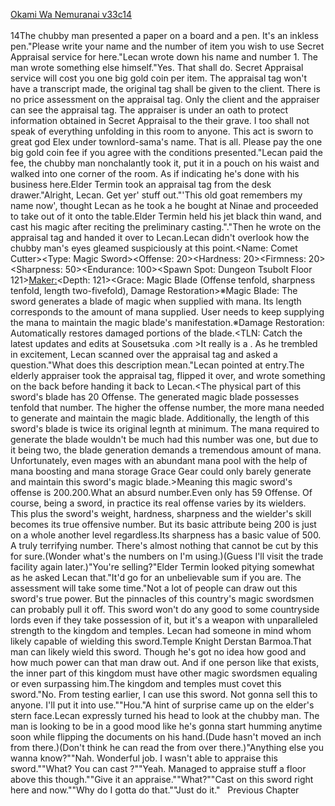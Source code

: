 [Okami Wa Nemuranai v33c14](https://www.sousetsuka.com/2021/01/okami-wa-nemuranai-3314.html)
<br/><br/>
14The chubby man presented a paper on a board and a pen. It's an inkless pen."Please write your name and the number of item you wish to use Secret Appraisal service for here."Lecan wrote down his name and number 1. The man wrote something else himself."Yes. That shall do. Secret Appraisal service will cost you one big gold coin per item. The appraisal tag won't have a transcript made, the original tag shall be given to the client. There is no price assessment on the appraisal tag. Only the client and the appraiser can see the appraisal tag. The appraiser is under an oath to protect information obtained in Secret Appraisal to the their grave. I too shall not speak of everything unfolding in this room to anyone. This act is sworn to great god Elex under townlord-sama's name. That is all. Please pay the one big gold coin fee if you agree with the conditions presented."Lecan paid the fee, the chubby man nonchalantly took it, put it in a pouch on his waist and walked into one corner of the room. As if indicating he's done with his business here.Elder Termin took an appraisal tag from the desk drawer."Alright, Lecan. Get yer' stuff out."'This old goat remembers my name now', thought Lecan as he took a <Box> he bought at Ninae and proceeded to take <Comet Cutter> out of it onto the table.Elder Termin held his jet black thin wand, and cast his magic after reciting the preliminary casting."<Appraisal>."Then he wrote on the appraisal tag and handed it over to Lecan.Lecan didn't overlook how the chubby man's eyes gleamed suspiciously at this point.<Name: Comet Cutter><Type: Magic Sword><Offense: 20><Hardness: 20><Firmness: 20><Sharpness: 50><Wear Rate: None><Endurance: 100><Spawn Spot: Dungeon Tsubolt Floor 121><Maker:><Depth: 121><Grace: Magic Blade (Offense tenfold, sharpness tenfold, length two-fivefold), Damage Restoration>※Magic Blade: The sword generates a blade of magic when supplied with mana. Its length corresponds to the amount of mana supplied. User needs to keep supplying the mana to maintain the magic blade's manifestation.※Damage Restoration: Automatically restores damaged portions of the blade.<TLN: Catch the latest updates and edits at Sousetsuka .com >It really is a <Comet Cutter>. As he trembled in excitement, Lecan scanned over the appraisal tag and asked a question."What does this description mean."Lecan pointed at <Offense tenfold> entry.The elderly appraiser took the appraisal tag, flipped it over, and wrote something on the back before handing it back to Lecan.<The physical part of this sword's blade has 20 Offense. The generated magic blade possesses tenfold that number. The higher the offense number, the more mana needed to generate and maintain the magic blade. Additionally, the length of this sword's blade is twice its original legnth at minimum. The mana required to generate the blade wouldn't be much had this number was one, but due to it being two, the blade generation demands a tremendous amount of mana. Unfortunately, even mages with an abundant mana pool with the help of mana boosting and mana storage Grace Gear could only barely generate and maintain this sword's magic blade.>Meaning this magic sword's offense is 200.200.What an absurd number.Even <Sword of Agost> only has 59 Offense. Of course, being a sword, in practice its real offense varies by its wielders. This <Offense> plus the sword's weight, hardness, sharpness and the wielder's skill becomes its true offensive number. But its basic attribute being 200 is just on a whole another level regardless.Its sharpness has a basic value of 500. A truly terrifying number. There's almost nothing that cannot be cut by this for sure.(Wonder what's the numbers on <Power Sword> I'm using.)(Guess I'll visit the trade facility again later.)"You're selling?"Elder Termin looked pitying somewhat as he asked Lecan that."It'd go for an unbelievable sum if you are. The assessment will take some time."Not a lot of people can draw out this sword's true power. But the pinnacles of this country's magic swordsmen can probably pull it off. This sword won't do any good to some countryside lords even if they take possession of it, but it's a weapon with unparalleled strength to the kingdom and temples. Lecan had someone in mind whom likely capable of wielding this sword.Temple Knight Derstan Barmoa.That man can likely wield this sword. Though he's got no idea how good and how much power can that man draw out. And if one person like that exists, the inner part of this kingdom must have other magic swordsmen equaling or even surpassing him.The kingdom and temples must covet this sword."No. From testing earlier, I can use this sword. Not gonna sell this to anyone. I'll put it into use.""Hou."A hint of surprise came up on the elder's stern face.Lecan expressly turned his head to look at the chubby man. The man is looking to be in a good mood like he's gonna start humming anytime soon while flipping the documents on his hand.(Dude hasn't moved an inch from there.)(Don't think he can read the <Appraisal Tag> from over there.)"Anything else you wanna know?""Nah. Wonderful job. I wasn't able to appraise this sword.""What? You can cast <Appraisal>?""Yeah. Managed to appraise stuff a floor above this though.""Give it an appraise.""What?""Cast <Appraisal> on this sword right here and now.""Why do I gotta do that.""Just do it."   Previous Chapter <br/>
